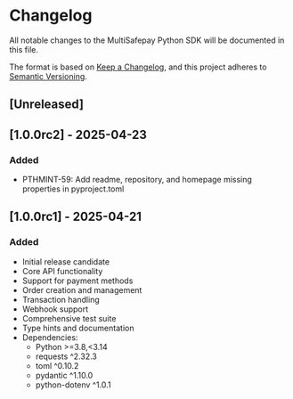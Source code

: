 # Changelog

All notable changes to the MultiSafepay Python SDK will be documented in this file.

The format is based on [Keep a Changelog](https://keepachangelog.com/en/1.0.0/),
and this project adheres to [Semantic Versioning](https://semver.org/spec/v2.0.0.html).

## [Unreleased]

## [1.0.0rc2] - 2025-04-23

### Added
- PTHMINT-59: Add readme, repository, and homepage missing properties in pyproject.toml

## [1.0.0rc1] - 2025-04-21

### Added
- Initial release candidate
- Core API functionality
- Support for payment methods
- Order creation and management
- Transaction handling
- Webhook support
- Comprehensive test suite
- Type hints and documentation
- Dependencies:
  - Python >=3.8,<3.14
  - requests ^2.32.3
  - toml ^0.10.2
  - pydantic ^1.10.0
  - python-dotenv ^1.0.1